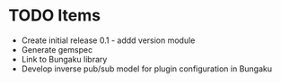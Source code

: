 # TODO Items

- Create initial release 0.1 - addd version module
- Generate gemspec
- Link to Bungaku library
- Develop inverse pub/sub model for plugin configuration in Bungaku

